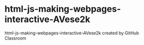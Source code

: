# html-js-making-webpages-interactive-AVese2k
html-js-making-webpages-interactive-AVese2k created by GitHub Classroom
